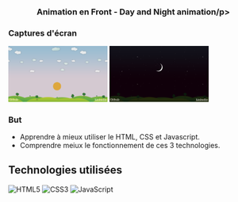 ### <p align="center">Animation en Front - Day and Night animation/p>

### Captures d'écran
 
<img src="/images/screenjour.png" alt="screen jour" width="200px">
<img src="/images/screennuit.png" alt="screen nuit" width="200px">
 
### But
- Apprendre à mieux utiliser le HTML, CSS et Javascript.
- Comprendre meiux le fonctionnement de ces 3 technologies.

## Technologies utilisées

![HTML5](https://img.shields.io/badge/html5-%23E34F26.svg?style=for-the-badge&logo=html5&logoColor=white)
![CSS3](https://img.shields.io/badge/css3-%231572B6.svg?style=for-the-badge&logo=css3&logoColor=white)
![JavaScript](https://img.shields.io/badge/javascript-%23323330.svg?style=for-the-badge&logo=javascript&logoColor=%23F7DF1E)
